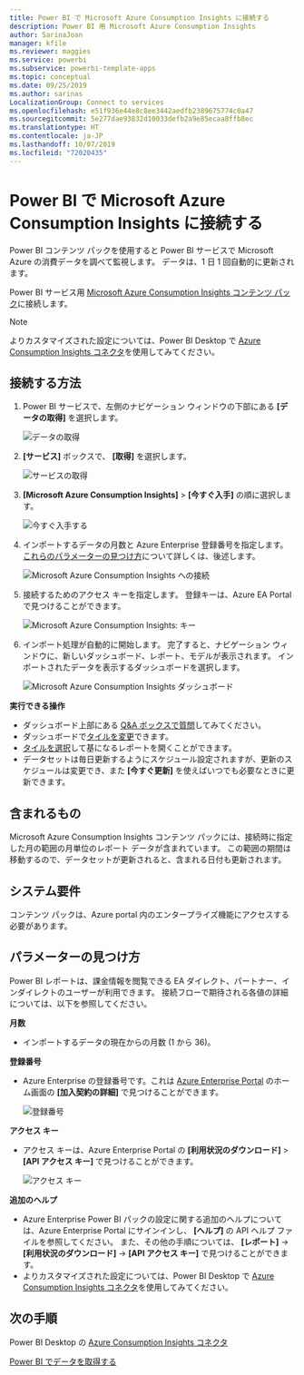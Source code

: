 ```yaml
---
title: Power BI で Microsoft Azure Consumption Insights に接続する
description: Power BI 用 Microsoft Azure Consumption Insights
author: SarinaJoan
manager: kfile
ms.reviewer: maggies
ms.service: powerbi
ms.subservice: powerbi-template-apps
ms.topic: conceptual
ms.date: 09/25/2019
ms.author: sarinas
LocalizationGroup: Connect to services
ms.openlocfilehash: e51f936e44e8c8ee3442aedfb2389675774c0a47
ms.sourcegitcommit: 5e277dae93832d10033defb2a9e85ecaa8ffb8ec
ms.translationtype: HT
ms.contentlocale: ja-JP
ms.lasthandoff: 10/07/2019
ms.locfileid: "72020435"
---
```

# <a name="connect-to-microsoft-azure-consumption-insights-with-power-bi"></a>Power BI で Microsoft Azure Consumption Insights に接続する
Power BI コンテンツ パックを使用すると Power BI サービスで Microsoft Azure の消費データを調べて監視します。 データは、1 日 1 回自動的に更新されます。

Power BI サービス用 [Microsoft Azure Consumption Insights コンテンツ パック](https://app.powerbi.com/getdata/services/azureconsumption)に接続します。

> [!NOTE]
> よりカスタマイズされた設定については、Power BI Desktop で [Azure Consumption Insights コネクタ](desktop-connect-azure-consumption-insights.md)を使用してみてください。

## <a name="how-to-connect"></a>接続する方法
1. Power BI サービスで、左側のナビゲーション ウィンドウの下部にある **[データの取得]** を選択します。
   
    ![データの取得](media/service-connect-to-azure-consumption-insights/getdata.png)
2. **[サービス]** ボックスで、 **[取得]** を選択します。
   
   ![サービスの取得](media/service-connect-to-azure-consumption-insights/services.png)
3. **[Microsoft Azure Consumption Insights]** \> **[今すぐ入手]** の順に選択します。 
   
   ![今すぐ入手する](media/service-connect-to-azure-consumption-insights/mazureconsumption.png)
4. インポートするデータの月数と Azure Enterprise 登録番号を指定します。 [これらのパラメーターの見つけ方](#FindingParams)について詳しくは、後述します。
   
    ![Microsoft Azure Consumption Insights への接続](media/service-connect-to-azure-consumption-insights/azureconsumptionparams.png)
5. 接続するためのアクセス キーを指定します。 登録キーは、Azure EA Portal で見つけることができます。 
   
    ![Microsoft Azure Consumption Insights: キー](media/service-connect-to-azure-consumption-insights/msazureconsumptioncreds.png)
6. インポート処理が自動的に開始します。 完了すると、ナビゲーション ウィンドウに、新しいダッシュボード、レポート、モデルが表示されます。 インポートされたデータを表示するダッシュボードを選択します。
   
   ![Microsoft Azure Consumption Insights ダッシュボード](media/service-connect-to-azure-consumption-insights/msazureconsumptiondashboard.png)

**実行できる操作**

* ダッシュボード上部にある [Q&A ボックスで質問](consumer/end-user-q-and-a.md)してみてください。
* ダッシュボードで[タイルを変更](service-dashboard-edit-tile.md)できます。
* [タイルを選択](consumer/end-user-tiles.md)して基になるレポートを開くことができます。
* データセットは毎日更新するようにスケジュール設定されますが、更新のスケジュールは変更でき、また **[今すぐ更新]** を使えばいつでも必要なときに更新できます。

## <a name="whats-included"></a>含まれるもの
Microsoft Azure Consumption Insights コンテンツ パックには、接続時に指定した月の範囲の月単位のレポート データが含まれています。 この範囲の期間は移動するので、データセットが更新されると、含まれる日付も更新されます。

## <a name="system-requirements"></a>システム要件
コンテンツ パックは、Azure portal 内のエンタープライズ機能にアクセスする必要があります。 

<a name="FindingParams"></a>

## <a name="finding-parameters"></a>パラメーターの見つけ方
Power BI レポートは、課金情報を閲覧できる EA ダイレクト、パートナー、インダイレクトのユーザーが利用できます。 接続フローで期待される各値の詳細については、以下を参照してください。

**月数**

* インポートするデータの現在からの月数 (1 から 36)。

**登録番号**

* Azure Enterprise の登録番号です。これは [Azure Enterprise Portal](https://ea.azure.com/) のホーム画面の **[加入契約の詳細]** で見つけることができます。
  
    ![登録番号](media/service-connect-to-azure-consumption-insights/params2.png)

**アクセス キー**

* アクセス キーは、Azure Enterprise Portal の **[利用状況のダウンロード]**  >  **[API アクセス キー]** で見つけることができます。
  
    ![アクセス キー](media/service-connect-to-azure-consumption-insights/creds2.png)

**追加のヘルプ**

* Azure Enterprise Power BI パックの設定に関する追加のヘルプについては、Azure Enterprise Portal にサインインし、 **[ヘルプ]** の API ヘルプ ファイルを参照してください。 また、その他の手順については、 **[レポート]**  ->  **[利用状況のダウンロード]**  ->  **[API アクセス キー]** で見つけることができます。
* よりカスタマイズされた設定については、Power BI Desktop で [Azure Consumption Insights コネクタ](desktop-connect-azure-consumption-insights.md)を使用してみてください。

## <a name="next-steps"></a>次の手順

Power BI Desktop の [Azure Consumption Insights コネクタ](desktop-connect-azure-consumption-insights.md)

[Power BI でデータを取得する](service-get-data.md)

